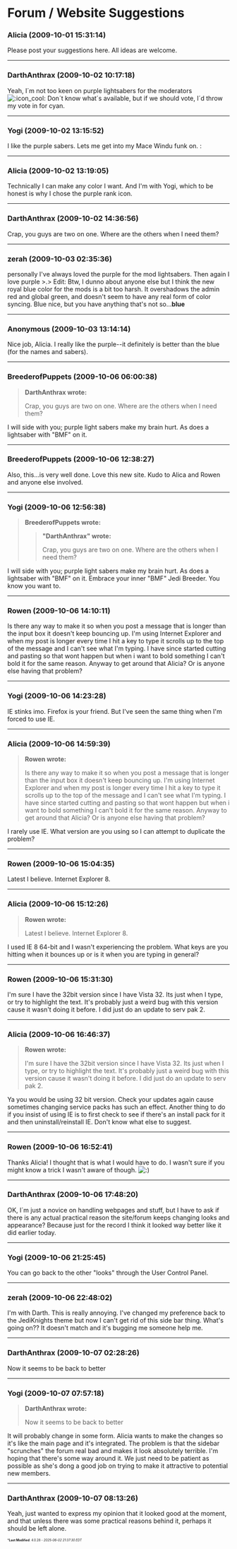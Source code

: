 # Forum / Website Suggestions

### **Alicia** (2009-10-01 15:31:14)

Please post your suggestions here. All ideas are welcome.

---

### **DarthAnthrax** (2009-10-02 10:17:18)

Yeah, I´m not too keen on purple lightsabers for the moderators <!-- s:cool: -->![:icon_cool:](https://i.ibb.co/Q79VjkFQ/icon-cool.gif)<!-- s:cool: --> Don´t know what´s available, but if we should vote, I´d throw my vote in for cyan.

---

### **Yogi** (2009-10-02 13:15:52)

I like the purple sabers. Lets me get into my Mace Windu funk on. <!-- s:jedi: -->:<!-- s:jedi: -->

---

### **Alicia** (2009-10-02 13:19:05)

Technically I can make any color I want. And I'm with Yogi, which to be honest is why I chose the purple rank icon.

---

### **DarthAnthrax** (2009-10-02 14:36:56)

Crap, you guys are two on one. Where are the others when I need them?

---

### **zerah** (2009-10-03 02:35:36)

personally I've always loved the purple for the mod lightsabers. Then again I love purple >.>
Edit: Btw, I dunno about anyone else but I think the new royal blue color for the mods is a bit too harsh. It overshadows the admin red and global green, and doesn't seem to have any real form of color syncing. Blue nice, but you have anything that's not so...**blue**

---

### **Anonymous** (2009-10-03 13:14:14)

Nice job, Alicia. I really like the purple--it definitely is better than the blue (for the names and sabers).

---

### **BreederofPuppets** (2009-10-06 06:00:38)

> **DarthAnthrax wrote:**
>
> Crap, you guys are two on one. Where are the others when I need them?

I will side with you; purple light sabers make my brain hurt. As does a lightsaber with "BMF" on it.

---

### **BreederofPuppets** (2009-10-06 12:38:27)

Also, this...is very well done. Love this new site. Kudo to Alica and Rowen and anyone else involved.

---

### **Yogi** (2009-10-06 12:56:38)

> **BreederofPuppets wrote:**
>
> > **&quot;DarthAnthrax&quot; wrote:**
> >
> > Crap, you guys are two on one. Where are the others when I need them?

I will side with you; purple light sabers make my brain hurt. As does a lightsaber with "BMF" on it.
Embrace your inner "BMF" Jedi Breeder. You know you want to.

---

### **Rowen** (2009-10-06 14:10:11)

Is there any way to make it so when you post a message that is longer than the input box it doesn't keep bouncing up. I'm using Internet Explorer and when my post is longer every time I hit a key to type it scrolls up to the top of the message and I can't see what I'm typing.
I have since started cutting and pasting so that wont happen but when i want to bold something I can't bold it for the same reason. Anyway to get around that Alicia?
Or is anyone else having that problem?

---

### **Yogi** (2009-10-06 14:23:28)

IE stinks imo. Firefox is your friend. But I've seen the same thing when I'm forced to use IE.

---

### **Alicia** (2009-10-06 14:59:39)

> **Rowen wrote:**
>
> Is there any way to make it so when you post a message that is longer than the input box it doesn&#39;t keep bouncing up. I&#39;m using Internet Explorer and when my post is longer every time I hit a key to type it scrolls up to the top of the message and I can&#39;t see what I&#39;m typing.
> I have since started cutting and pasting so that wont happen but when i want to bold something I can&#39;t bold it for the same reason. Anyway to get around that Alicia?
> Or is anyone else having that problem?

I rarely use IE. What version are you using so I can attempt to duplicate the problem?

---

### **Rowen** (2009-10-06 15:04:35)

Latest I believe. Internet Explorer 8.

---

### **Alicia** (2009-10-06 15:12:26)

> **Rowen wrote:**
>
> Latest I believe. Internet Explorer 8.

I used IE 8 64-bit and I wasn't experiencing the problem. What keys are you hitting when it bounces up or is it when you are typing in general?

---

### **Rowen** (2009-10-06 15:31:30)

I'm sure I have the 32bit version since I have Vista 32. Its just when I type, or try to highlight the text. It's probably just a weird bug with this version cause it wasn't doing it before. I did just do an update to serv pak 2.

---

### **Alicia** (2009-10-06 16:46:37)

> **Rowen wrote:**
>
> I&#39;m sure I have the 32bit version since I have Vista 32. Its just when I type, or try to highlight the text. It&#39;s probably just a weird bug with this version cause it wasn&#39;t doing it before. I did just do an update to serv pak 2.

Ya you would be using 32 bit version. Check your updates again cause sometimes changing service packs has such an effect. Another thing to do if you insist of using IE is to first check to see if there's an install pack for it and then uninstall/reinstall IE. Don't know what else to suggest.

---

### **Rowen** (2009-10-06 16:52:41)

Thanks Alicia! I thought that is what I would have to do. I wasn't sure if you might know a trick I wasn't aware of though. <!-- s:) -->![:)](https://i.ibb.co/8LPNcWCM/icon-e-smile.gif)<!-- s:) -->

---

### **DarthAnthrax** (2009-10-06 17:48:20)

OK, I´m just a novice on handling webpages and stuff, but I have to ask if there is any actual practical reason the site/forum keeps changing looks and appearance?
Because just for the record I think it looked way better like it did earlier today.

---

### **Yogi** (2009-10-06 21:25:45)

You can go back to the other "looks" through the User Control Panel.

---

### **zerah** (2009-10-06 22:48:02)

I'm with Darth. This is really annoying. I've changed my preference back to the JediKnights theme but now I can't get rid of this side bar thing. What's going on?? It doesn't match and it's bugging me someone help me.

---

### **DarthAnthrax** (2009-10-07 02:28:26)

Now it seems to be back to better

---

### **Yogi** (2009-10-07 07:57:18)

> **DarthAnthrax wrote:**
>
> Now it seems to be back to better

It will probably change in some form. Alicia wants to make the changes so it's like the main page and it's integrated.
The problem is that the sidebar "scrunches" the forum real bad and makes it look absolutely terrible. I'm hoping that there's some way around it. We just need to be patient as possible as she's dong a good job on trying to make it attractive to potential new members.

---

### **DarthAnthrax** (2009-10-07 08:13:26)

Yeah, just wanted to express my opinion that it looked good at the moment, and that unless there was some practical reasons behind it, perhaps it should be left alone.



<span style="font-size: 0.5em;">***Last Modified**: 4.0.28 - *2025-06-02 21:37:30 EDT*</span>